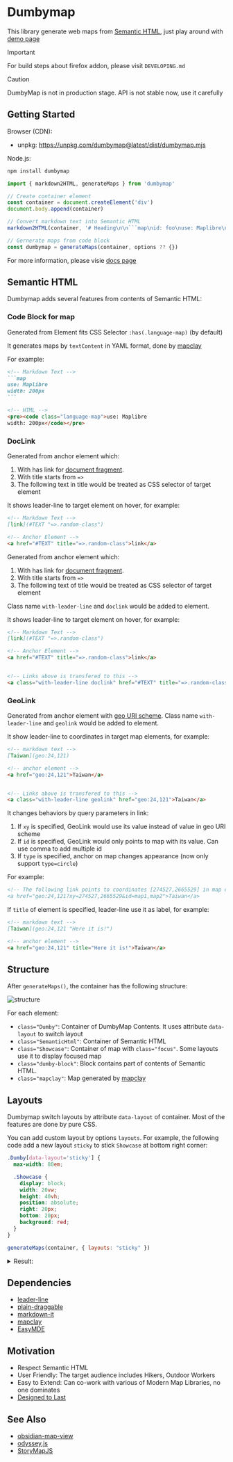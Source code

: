 # Dumbymap

This library generate web maps from [Semantic HTML], just play around with [demo page](https://outdoorsafetylab.github.io/dumbymap/)

> [!IMPORTANT]
> For build steps about firefox addon, please visit `DEVELOPING.md`

> [!CAUTION]
> DumbyMap is not in production stage. API is not stable now, use it carefully

## Getting Started

Browser (CDN):
- unpkg: https://unpkg.com/dumbymap@latest/dist/dumbymap.mjs

Node.js:

```bash
npm install dumbymap
```
```js
import { markdown2HTML, generateMaps } from 'dumbymap'

// Create container element
const container = document.createElement('div')
document.body.append(container)

// Convert markdown text into Semantic HTML
markdown2HTML(container, '# Heading\n\n```map\nid: foo\nuse: Maplibre\n```\n')

// Gernerate maps from code block
const dumbymap = generateMaps(container, options ?? {})
```

For more information, please visie [docs page](https://outdoorsafetylab.github.io/dumbymap/docs/global.html#generateMaps)


## Semantic HTML

Dumbymap adds several features from contents of Semantic HTML:

### Code Block for map

Generated from Element fits CSS Selector `:has(.language-map)` (by default)

It generates maps by `textContent` in YAML format, done by [mapclay]

For example:
~~~markdown
<!-- Markdown Text -->
```map
use: Maplibre
width: 200px
```

<!-- HTML -->
<pre><code class="language-map">use: Maplibre
width: 200px</code></pre>
~~~

### DocLink

Generated from anchor element which:
1. With has link for [document fragment](https://developer.mozilla.org/en-US/docs/Web/HTML/Element/a#linking_to_an_element_on_the_same_page).
2. With title starts from `=>`
3. The following text in title would be treated as CSS selector of target element

It shows leader-line to target element on hover, for example:

```markdown
<!-- Markdown Text -->
[link](#TEXT "=>.random-class")

<!-- Anchor Element -->
<a href="#TEXT" title="=>.random-class">link</a>
```

Generated from anchor element which:
1. With has link for [document fragment](https://developer.mozilla.org/en-US/docs/Web/HTML/Element/a#linking_to_an_element_on_the_same_page). 
2. With title starts from `=>`
3. The following text of title would be treated as CSS selector of target element

Class name `with-leader-line` and `doclink` would be added to element.

It shows leader-line to target element on hover, for example:

```markdown
<!-- Markdown Text -->
[link](#TEXT "=>.random-class")

<!-- Anchor Element -->
<a href="#TEXT" title="=>.random-class">link</a>


<!-- Links above is transfered to this -->
<a class="with-leader-line doclink" href="#TEXT" title="=>.random-class">link</a>
```

### GeoLink

Generated from anchor element with [geo URI scheme](https://en.wikipedia.org/wiki/Geo_URI_scheme).
Class name `with-leader-line` and `geolink` would be added to element.

It show leader-line to coordinates in target map elements, for example:

```markdown
<!-- markdown text -->
[Taiwan](geo:24,121)

<!-- anchor element -->
<a href="geo:24,121">Taiwan</a>


<!-- Links above is transfered to this -->
<a class="with-leader-line geolink" href="geo:24,121">Taiwan</a>
```

It changes behaviors by query parameters in link:
1. If `xy` is specified, GeoLink would use its value instead of value in geo URI scheme
1. If `id` is specified, GeoLink would only points to map with its value. Can use comma to add multiple id
1. If `type` is specified, anchor on map changes appearance (now only support `type=circle`)

For example:
```html
<!-- The following link points to coordinates [274527,2665529] in map element "map1" and "map2"
<a href="geo:24,121?xy=274527,2665529&id=map1,map2">Taiwan</a>
```

If `title` of element is specified, leader-line use it as label, for example:
```markdown
<!-- markdown text -->
[Taiwan](geo:24,121 "Here it is!")

<!-- anchor element -->
<a href="geo:24,121" title="Here it is!">Taiwan</a>
```

## Structure

After `generateMaps()`, the container has the following structure:

![structure](./assets/structure_1.jpg)

For each element:
* `class="Dumby"`: Container of DumbyMap Contents. It uses attribute `data-layout` to switch layout
* `class="SemanticHtml"`: Container of Semantic HTML
* `class="Showcase"`: Container of map with `class="focus"`. Some layouts use it to display focused map
* `class="dumby-block"`: Block contains part of contents of Semantic HTML.
* `class="mapclay"`: Map generated by [mapclay]

## Layouts

Dumbymap switch layouts by attribute `data-layout` of container. Most of the features are done by pure CSS.

You can add custom layout by options `layouts`. For example, the following code add a new layout `sticky` to stick `Showcase` at bottom right corner:

```css
.Dumby[data-layout='sticky'] {
  max-width: 80em;

  .Showcase {
    display: block;
    width: 20vw;
    height: 40vh;
    position: absolute;
    right: 20px;
    bottom: 20px;
    background: red;
  }
}
```

```js
generateMaps(container, { layouts: "sticky" })
```

<details><summary>Result:</summary>

![](./assets/layout-example1.png)

</details>


## Dependencies

- [leader-line](https://anseki.github.io/leader-line/)
- [plain-draggable](https://anseki.github.io/plain-draggable/)
- [markdown-it](https://github.com/markdown-it/markdown-it/)
- [mapclay]
- [EasyMDE](https://github.com/Ionaru/easy-markdown-editor)


## Motivation

* Respect Semantic HTML
* User Friendly: The target audience includes Hikers, Outdoor Workers
* Easy to Extend: Can co-work with various of Modern Map Libraries, no one dominates
* [Designed to Last](https://jeffhuang.com/designed_to_last/)

## See Also

* [obsidian-map-view](https://github.com/esm7/obsidian-map-view)
* [odyssey.js](http://cartodb.github.io/odyssey.js/)
* [StoryMapJS](https://storymap.knightlab.com/)

[mapclay]: https://github.com/outdoorsafetylab/mapclay
[Semantic HTML]: https://developer.mozilla.org/en-US/docs/Glossary/Semantics#semantics_in_html
